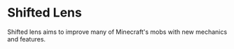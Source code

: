 # Shifted Lens
Shifted lens aims to improve many of Minecraft's mobs with new mechanics and features.
